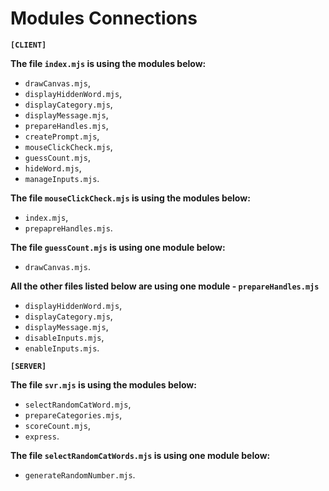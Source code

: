 # Modules Connections

**`[CLIENT]`**

**The file `index.mjs` is using the modules below:**
- `drawCanvas.mjs`,
- `displayHiddenWord.mjs`,
- `displayCategory.mjs`,
- `displayMessage.mjs`,
- `prepareHandles.mjs`,
- `createPrompt.mjs`,
- `mouseClickCheck.mjs`,
- `guessCount.mjs`,
- `hideWord.mjs`,
- `manageInputs.mjs`.


**The file `mouseClickCheck.mjs` is using the modules below:**
- `index.mjs`,
- `prepapreHandles.mjs`.

**The file `guessCount.mjs` is using one module below:**
- `drawCanvas.mjs`.


**All the other files listed below are using one module - `prepareHandles.mjs`**
- `displayHiddenWord.mjs`,
- `displayCategory.mjs`,
- `displayMessage.mjs`,
- `disableInputs.mjs`,
- `enableInputs.mjs`.


**`[SERVER]`**

**The file `svr.mjs` is using the modules below:**
- `selectRandomCatWord.mjs`,
- `prepareCategories.mjs`,
- `scoreCount.mjs`,
- `express`.

**The file `selectRandomCatWords.mjs` is using one module below:**
- `generateRandomNumber.mjs`.